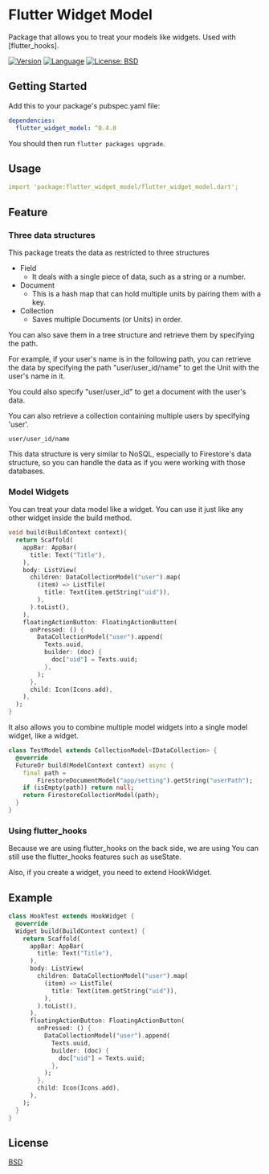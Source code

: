 # Flutter Widget Model

Package that allows you to treat your models like widgets.
Used with [flutter_hooks].

[![Version](https://img.shields.io/badge/version-0.4.0-blue.svg)](https://mathru.net)
[![Language](https://img.shields.io/badge/language-dart-blue.svg)](https://dart.dev/)
[![License: BSD](https://img.shields.io/badge/license-BSD-purple.svg)](https://opensource.org/licenses/BSD-3-Clause)

## Getting Started

Add this to your package's pubspec.yaml file:
```yaml
dependencies:
  flutter_widget_model: ^0.4.0
```
You should then run `flutter packages upgrade`.

## Usage

```yaml
import 'package:flutter_widget_model/flutter_widget_model.dart';
```

## Feature

### Three data structures

This package treats the data as restricted to three structures
- Field
  - It deals with a single piece of data, such as a string or a number.
- Document
  - This is a hash map that can hold multiple units by pairing them with a key.
- Collection
  - Saves multiple Documents (or Units) in order.

You can also save them in a tree structure and retrieve them by specifying the path.

For example, if your user's name is in the following path, you can retrieve the data by specifying the path "user/user_id/name" to get the Unit with the user's name in it.

You could also specify "user/user_id" to get a document with the user's data.

You can also retrieve a collection containing multiple users by specifying 'user'.

```
user/user_id/name
```

This data structure is very similar to NoSQL, especially to Firestore's data structure, so you can handle the data as if you were working with those databases.

### Model Widgets

You can treat your data model like a widget.
You can use it just like any other widget inside the build method.

```dart
void build(BuildContext context){
  return Scaffold(
    appBar: AppBar(
      title: Text("Title"),
    ),
    body: ListView(
      children: DataCollectionModel("user").map(
        (item) => ListTile(
          title: Text(item.getString("uid")),
        ),
      ).toList(),
    ),
    floatingActionButton: FloatingActionButton(
      onPressed: () {
        DataCollectionModel("user").append(
          Texts.uuid,
          builder: (doc) {
            doc["uid"] = Texts.uuid;
          },
        );
      },
      child: Icon(Icons.add),
    ),
  );
}
```

It also allows you to combine multiple model widgets into a single model widget, like a widget.

```dart
class TestModel extends CollectionModel<IDataCollection> {
  @override
  FutureOr build(ModelContext context) async {
    final path =
        FirestoreDocumentModel("app/setting").getString("userPath");
    if (isEmpty(path)) return null;
    return FirestoreCollectionModel(path);
  }
}
```

### Using flutter_hooks

Because we are using flutter_hooks on the back side, we are using
You can still use the flutter_hooks features such as useState.

Also, if you create a widget, you need to extend HookWidget.

## Example

```dart
class HookTest extends HookWidget {
  @override
  Widget build(BuildContext context) {
    return Scaffold(
      appBar: AppBar(
        title: Text("Title"),
      ),
      body: ListView(
        children: DataCollectionModel("user").map(
          (item) => ListTile(
            title: Text(item.getString("uid")),
          ),
        ).toList(),
      ),
      floatingActionButton: FloatingActionButton(
        onPressed: () {
          DataCollectionModel("user").append(
            Texts.uuid,
            builder: (doc) {
              doc["uid"] = Texts.uuid;
            },
          );
        },
        child: Icon(Icons.add),
      ),
    );
  }
}
```

## License

[BSD](LICENSE)